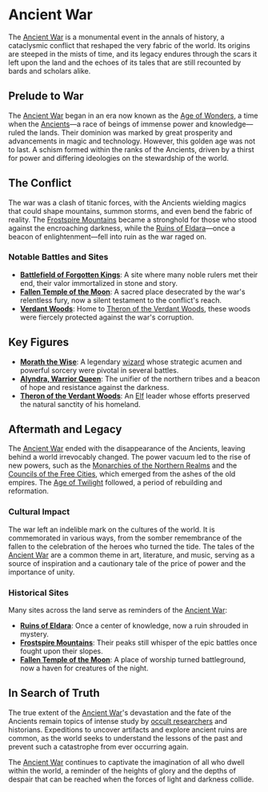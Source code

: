 # Ancient War

The [Ancient War](Ancient%20War.md) is a monumental event in the annals of history, a cataclysmic conflict that reshaped the very fabric of the world. Its origins are steeped in the mists of time, and its legacy endures through the scars it left upon the land and the echoes of its tales that are still recounted by bards and scholars alike.

## Prelude to War

The [Ancient War](Ancient%20War.md) began in an era now known as the [Age of Wonders](Age%20of%20Wonders.md), a time when the [Ancients](Ancients.md)—a race of beings of immense power and knowledge—ruled the lands. Their dominion was marked by great prosperity and advancements in magic and technology. However, this golden age was not to last. A schism formed within the ranks of the Ancients, driven by a thirst for power and differing ideologies on the stewardship of the world.

## The Conflict

The war was a clash of titanic forces, with the Ancients wielding magics that could shape mountains, summon storms, and even bend the fabric of reality. The [Frostspire Mountains](Frostspire%20Mountains.md) became a stronghold for those who stood against the encroaching darkness, while the [Ruins of Eldara](Ruins%20of%20Eldara.md)—once a beacon of enlightenment—fell into ruin as the war raged on.

### Notable Battles and Sites

- **[Battlefield of Forgotten Kings](Battlefield%20of%20Forgotten%20Kings.md)**: A site where many noble rulers met their end, their valor immortalized in stone and story.
- **[Fallen Temple of the Moon](Fallen%20Temple%20of%20the%20Moon.md)**: A sacred place desecrated by the war's relentless fury, now a silent testament to the conflict's reach.
- **[Verdant Woods](Verdant%20Woods.md)**: Home to [Theron of the Verdant Woods](Theron%20of%20the%20Verdant%20Woods.md), these woods were fiercely protected against the war's corruption.

## Key Figures

- **[Morath the Wise](Morath%20the%20Wise.md)**: A legendary [wizard](Wizard.md) whose strategic acumen and powerful sorcery were pivotal in several battles.
- **[Alyndra, Warrior Queen](Alyndra%2C%20Warrior%20Queen.md)**: The unifier of the northern tribes and a beacon of hope and resistance against the darkness.
- **[Theron of the Verdant Woods](Theron%20of%20the%20Verdant%20Woods.md)**: An [Elf](Elf.md) leader whose efforts preserved the natural sanctity of his homeland.

## Aftermath and Legacy

The [Ancient War](Ancient%20War.md) ended with the disappearance of the Ancients, leaving behind a world irrevocably changed. The power vacuum led to the rise of new powers, such as the [Monarchies of the Northern Realms](Monarchies%20of%20the%20Northern%20Realms.md) and the [Councils of the Free Cities](Councils%20of%20the%20Free%20Cities.md), which emerged from the ashes of the old empires. The [Age of Twilight](Age%20of%20Twilight.md) followed, a period of rebuilding and reformation.

### Cultural Impact

The war left an indelible mark on the cultures of the world. It is commemorated in various ways, from the somber remembrance of the fallen to the celebration of the heroes who turned the tide. The tales of the [Ancient War](Ancient%20War.md) are a common theme in art, literature, and music, serving as a source of inspiration and a cautionary tale of the price of power and the importance of unity.

### Historical Sites

Many sites across the land serve as reminders of the [Ancient War](Ancient%20War.md):
- **[Ruins of Eldara](Ruins%20of%20Eldara.md)**: Once a center of knowledge, now a ruin shrouded in mystery.
- **[Frostspire Mountains](Frostspire%20Mountains.md)**: Their peaks still whisper of the epic battles once fought upon their slopes.
- **[Fallen Temple of the Moon](Fallen%20Temple%20of%20the%20Moon.md)**: A place of worship turned battleground, now a haven for creatures of the night.

## In Search of Truth

The true extent of the [Ancient War](Ancient%20War.md)'s devastation and the fate of the Ancients remain topics of intense study by [occult researchers](Occult%20Researchers.md) and historians. Expeditions to uncover artifacts and explore ancient ruins are common, as the world seeks to understand the lessons of the past and prevent such a catastrophe from ever occurring again.

The [Ancient War](Ancient%20War.md) continues to captivate the imagination of all who dwell within the world, a reminder of the heights of glory and the depths of despair that can be reached when the forces of light and darkness collide.